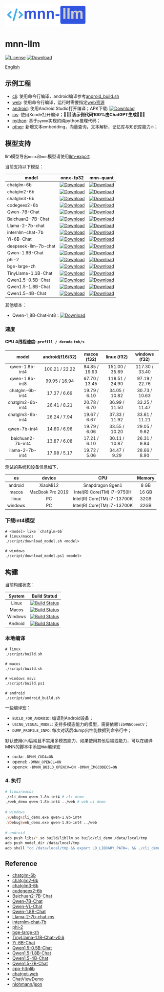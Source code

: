 ![mnn-llm](resource/logo.png)

# mnn-llm
[![License](https://img.shields.io/github/license/wangzhaode/mnn-llm)](LICENSE.txt)
[![Download](https://img.shields.io/github/downloads/wangzhaode/mnn-llm/total)](https://github.com/wangzhaode/mnn-llm/releases)

[English](./README_en.md)

## 示例工程

- [cli](./demo/cli_demo.cpp): 使用命令行编译，android编译参考[android_build.sh](./script/android_build.sh)
- [web](./demo/web_demo.cpp): 使用命令行编译，运行时需要指定[web资源](./web)
- [android](./android/): 使用Android Studio打开编译；APK下载: [![Download][download-qwen-1.8b-apk]][release-qwen-1.8b-apk]
- [ios](./ios/README.md): 使用Xcode打开编译；🚀🚀🚀**该示例代码100%由ChatGPT生成**🚀🚀🚀
- [python](./python): 基于`pymnn`实现的纯python推理代码；
- [other](./demo): 新增文本embedding，向量查询，文本解析，记忆库与知识库能力🔥；

## 模型支持

llm模型导出`onnx`和`mnn`模型请使用[llm-export](https://github.com/wangzhaode/llm-export)

当前支持以下模型：

| model | onnx-fp32 | mnn-quant |
|-------|-----------|-----------|
| chatglm-6b | [![Download][download-chatglm-6b-onnx]][release-chatglm-6b-onnx] | [![Download][download-chatglm-6b-mnn]][release-chatglm-6b-mnn] |
| chatglm2-6b | [![Download][download-chatglm2-6b-onnx]][release-chatglm2-6b-onnx] | [![Download][download-chatglm2-6b-mnn]][release-chatglm2-6b-mnn] |
| chatglm3-6b | [![Download][download-chatglm3-6b-onnx]][release-chatglm3-6b-onnx] | [![Download][download-chatglm3-6b-mnn]][release-chatglm3-6b-mnn] |
| codegeex2-6b | [![Download][download-codegeex2-6b-onnx]][release-codegeex2-6b-onnx] | [![Download][download-codegeex2-6b-mnn]][release-codegeex2-6b-mnn] |
| Qwen-7B-Chat | [![Download][download-qwen-7b-chat-onnx]][release-qwen-7b-chat-onnx] | [![Download][download-qwen-7b-chat-mnn]][release-qwen-7b-chat-mnn] |
| Baichuan2-7B-Chat | [![Download][download-baichuan2-7b-chat-onnx]][release-baichuan2-7b-chat-onnx] | [![Download][download-baichuan2-7b-chat-mnn]][release-baichuan2-7b-chat-mnn] |
| Llama-2-7b-chat | [![Download][download-llama2-7b-chat-onnx]][release-llama2-7b-chat-onnx] | [![Download][download-llama2-7b-chat-mnn]][release-llama2-7b-chat-mnn] |
| internlm-chat-7b | [![Download][download-internlm-7b-onnx]][release-internlm-7b-onnx] | [![Download][download-internlm-chat-7b-mnn]][release-internlm-chat-7b-mnn] |
| Yi-6B-Chat | [![Download][download-yi-6b-chat-onnx]][release-yi-6b-chat-onnx] | [![Download][download-yi-6b-chat-mnn]][release-yi-6b-chat-mnn] |
| deepseek-llm-7b-chat | [![Download][download-deepseek-7b-chat-onnx]][release-deepseek-7b-chat-onnx] | [![Download][download-deepseek-7b-chat-mnn]][release-deepseek-7b-chat-mnn] |
| Qwen-1.8B-Chat | [![Download][download-qwen-1.8b-onnx]][release-qwen-1.8b-onnx] | [![Download][download-qwen-1.8b-mnn]][release-qwen-1.8b-mnn] |
| phi-2 | [![Download][download-phi-2-onnx]][release-phi-2-onnx] | [![Download][download-phi2-mnn-int4]][release-phi2-mnn-int4] |
| bge-large-zh | [![Download][download-bge-large-zh-onnx]][release-bge-large-zh-onnx] | [![Download][download-bge-large-zh-mnn]][release-bge-large-zh-mnn] |
| TinyLlama-1.1B-Chat | [![Download][download-tinyllama-1.1b-chat-onnx]][release-tinyllama-1.1b-chat-onnx] | [![Download][download-tinyllama-1.1b-chat-mnn-int8]][release-tinyllama-1.1b-chat-mnn-int8] |
| Qwen1.5-0.5B-Chat | [![Download][download-qwen1.5-0.5b-onnx]][release-qwen1.5-0.5b-onnx] | [![Download][download-qwen1.5-0.5b-mnn]][release-qwen1.5-0.5b-mnn] |
| Qwen1.5-1.8B-Chat | [![Download][download-qwen1.5-1.8b-onnx]][release-qwen1.5-1.8b-onnx] | [![Download][download-qwen1.5-1.8b-mnn]][release-qwen1.5-1.8b-mnn] |
| Qwen1.5-4B-Chat | [![Download][download-qwen1.5-4b-onnx]][release-qwen1.5-4b-onnx] | [![Download][download-qwen1.5-4b-mnn]][release-qwen1.5-4b-mnn] |

其他版本：
- Qwen-1_8B-Chat-int8：[![Download][download-qwen-1.8b-mnn-int8]][release-qwen-1.8b-mnn-int8]

[download-chatglm-6b-onnx]: https://img.shields.io/github/downloads/wangzhaode/llm-export/chatglm-6b-onnx/total
[download-chatglm2-6b-onnx]: https://img.shields.io/github/downloads/wangzhaode/llm-export/chatglm2-6b-onnx/total
[download-chatglm3-6b-onnx]: https://img.shields.io/github/downloads/wangzhaode/llm-export/chatglm3-6b-onnx/total
[download-codegeex2-6b-onnx]: https://img.shields.io/github/downloads/wangzhaode/llm-export/codegeex2-6b-onnx/total
[download-qwen-7b-chat-onnx]: https://img.shields.io/github/downloads/wangzhaode/llm-export/qwen-7b-chat-onnx/total
[download-baichuan2-7b-chat-onnx]: https://img.shields.io/github/downloads/wangzhaode/llm-export/baichuan2-7b-chat-onnx/total
[download-llama2-7b-chat-onnx]: https://img.shields.io/github/downloads/wangzhaode/llm-export/llama2-7b-chat-onnx/total
[download-internlm-7b-onnx]: https://img.shields.io/github/downloads/wangzhaode/llm-export/internlm-7b-onnx/total
[download-yi-6b-chat-onnx]: https://img.shields.io/github/downloads/wangzhaode/llm-export/yi-6b-chat-onnx/total
[download-deepseek-7b-chat-onnx]: https://img.shields.io/github/downloads/wangzhaode/llm-export/deepseek-7b-chat-onnx/total
[download-qwen-1.8b-onnx]: https://img.shields.io/github/downloads/wangzhaode/llm-export/qwen-1.8b-onnx/total
[download-phi-2-onnx]: https://img.shields.io/github/downloads/wangzhaode/llm-export/phi-2-onnx/total
[download-bge-large-zh-onnx]: https://img.shields.io/github/downloads/wangzhaode/llm-export/bge-large-zh-onnx/total
[download-tinyllama-1.1b-chat-onnx]: https://img.shields.io/github/downloads/wangzhaode/llm-export/tinyllama-1.1b-chat-onnx/total
[download-phi-2-onnx]: https://img.shields.io/github/downloads/wangzhaode/llm-export/phi-2-onnx/total
[download-qwen1.5-0.5b-onnx]: https://img.shields.io/github/downloads/wangzhaode/llm-export/qwen1.5-0.5b-chat-onnx/total
[download-qwen1.5-1.8b-onnx]: https://img.shields.io/github/downloads/wangzhaode/llm-export/qwen1.5-1.8b-chat-onnx/total
[download-qwen1.5-4b-onnx]: https://img.shields.io/github/downloads/wangzhaode/llm-export/qwen1.5-4b-chat-onnx/total
[release-chatglm-6b-onnx]: https://github.com/wangzhaode/llm-export/releases/tag/chatglm-6b-onnx
[release-chatglm2-6b-onnx]: https://github.com/wangzhaode/llm-export/releases/tag/chatglm2-6b-onnx
[release-chatglm3-6b-onnx]: https://github.com/wangzhaode/llm-export/releases/tag/chatglm3-6b-onnx
[release-codegeex2-6b-onnx]: https://github.com/wangzhaode/llm-export/releases/tag/codegeex2-6b-onnx
[release-qwen-7b-chat-onnx]: https://github.com/wangzhaode/llm-export/releases/tag/qwen-7b-chat-onnx
[release-baichuan2-7b-chat-onnx]: https://github.com/wangzhaode/llm-export/releases/tag/baichuan2-7b-chat-onnx
[release-llama2-7b-chat-onnx]: https://github.com/wangzhaode/llm-export/releases/tag/llama2-7b-chat-onnx
[release-internlm-7b-onnx]: https://github.com/wangzhaode/llm-export/releases/tag/internlm-7b-onnx
[release-yi-6b-chat-onnx]: https://github.com/wangzhaode/llm-export/releases/tag/yi-6b-chat-onnx
[release-deepseek-7b-chat-onnx]: https://github.com/wangzhaode/llm-export/releases/tag/deepseek-7b-chat-onnx
[release-qwen-1.8b-onnx]: https://github.com/wangzhaode/llm-export/releases/tag/qwen-1.8b-onnx
[release-phi-2-onnx]: https://github.com/wangzhaode/llm-export/releases/tag/phi-2-onnx
[release-bge-large-zh-onnx]: https://github.com/wangzhaode/llm-export/releases/tag/bge-large-zh-onnx
[release-tinyllama-1.1b-chat-onnx]: https://github.com/wangzhaode/llm-export/releases/tag/tinyllama-1.1b-chat-onnx
[release-qwen1.5-0.5b-onnx]: https://github.com/wangzhaode/llm-export/releases/tag/qwen1.5-0.5b-chat-onnx
[release-qwen1.5-1.8b-onnx]: https://github.com/wangzhaode/llm-export/releases/tag/qwen1.5-1.8b-chat-onnx
[release-qwen1.5-4b-onnx]: https://github.com/wangzhaode/llm-export/releases/tag/qwen1.5-4b-chat-onnx
[download-chatglm-6b-mnn]: https://img.shields.io/github/downloads/wangzhaode/mnn-llm/chatglm-6b-mnn/total
[download-chatglm2-6b-mnn]: https://img.shields.io/github/downloads/wangzhaode/mnn-llm/chatglm2-6b-mnn/total
[download-chatglm3-6b-mnn]: https://img.shields.io/github/downloads/wangzhaode/mnn-llm/chatglm3-6b-mnn/total
[download-codegeex2-6b-mnn]: https://img.shields.io/github/downloads/wangzhaode/mnn-llm/codegeex2-6b-mnn/total
[download-qwen-7b-chat-mnn]: https://img.shields.io/github/downloads/wangzhaode/mnn-llm/qwen-7b-chat-mnn/total
[download-baichuan2-7b-chat-mnn]: https://img.shields.io/github/downloads/wangzhaode/mnn-llm/baichuan2-7b-chat-mnn/total
[download-llama2-7b-chat-mnn]: https://img.shields.io/github/downloads/wangzhaode/mnn-llm/llama2-7b-chat-mnn/total
[download-internlm-chat-7b-mnn]: https://img.shields.io/github/downloads/wangzhaode/mnn-llm/internlm-chat-7b-mnn/total
[download-yi-6b-chat-mnn]: https://img.shields.io/github/downloads/wangzhaode/mnn-llm/yi-6b-chat-mnn/total
[download-deepseek-7b-chat-mnn]: https://img.shields.io/github/downloads/wangzhaode/mnn-llm/deepseek-7b-chat-mnn/total
[download-qwen-1.8b-mnn]: https://img.shields.io/github/downloads/wangzhaode/mnn-llm/qwen-1.8b-mnn/total
[download-phi2-mnn-int4]: https://img.shields.io/github/downloads/wangzhaode/mnn-llm/phi2-mnn-int4/total
[download-bge-large-zh-mnn]: https://img.shields.io/github/downloads/wangzhaode/mnn-llm/bge-large-zh-mnn/total
[download-qwen-1.8b-mnn-int8]: https://img.shields.io/github/downloads/wangzhaode/mnn-llm/qwen-1.8b-mnn-int8/total
[download-tinyllama-1.1b-chat-mnn-int8]: https://img.shields.io/github/downloads/wangzhaode/mnn-llm/tinyllama-1.1b-chat-mnn-int8/total
[download-qwen-1.8b-apk]: https://img.shields.io/github/downloads/wangzhaode/mnn-llm/qwen-1.8b-apk/total
[download-qwen1.5-0.5b-mnn]: https://img.shields.io/github/downloads/wangzhaode/mnn-llm/qwen1.5-0.5b-chat-mnn/total
[download-qwen1.5-1.8b-mnn]: https://img.shields.io/github/downloads/wangzhaode/mnn-llm/qwen1.5-1.8b-chat-mnn/total
[download-qwen1.5-4b-mnn]: https://img.shields.io/github/downloads/wangzhaode/mnn-llm/qwen1.5-4b-chat-mnn/total
[release-chatglm-6b-mnn]: https://github.com/wangzhaode/mnn-llm/releases/tag/chatglm-6b-mnn
[release-chatglm2-6b-mnn]: https://github.com/wangzhaode/mnn-llm/releases/tag/chatglm2-6b-mnn
[release-chatglm3-6b-mnn]: https://github.com/wangzhaode/mnn-llm/releases/tag/chatglm3-6b-mnn
[release-codegeex2-6b-mnn]: https://github.com/wangzhaode/mnn-llm/releases/tag/codegeex2-6b-mnn
[release-qwen-7b-chat-mnn]: https://github.com/wangzhaode/mnn-llm/releases/tag/qwen-7b-chat-mnn
[release-baichuan2-7b-chat-mnn]: https://github.com/wangzhaode/mnn-llm/releases/tag/baichuan2-7b-chat-mnn
[release-llama2-7b-chat-mnn]: https://github.com/wangzhaode/mnn-llm/releases/tag/llama2-7b-chat-mnn
[release-internlm-chat-7b-mnn]: https://github.com/wangzhaode/mnn-llm/releases/tag/internlm-chat-7b-mnn
[release-yi-6b-chat-mnn]: https://github.com/wangzhaode/mnn-llm/releases/tag/yi-6b-chat-mnn
[release-deepseek-7b-chat-mnn]: https://github.com/wangzhaode/mnn-llm/releases/tag/deepseek-7b-chat-mnn
[release-qwen-1.8b-mnn]: https://github.com/wangzhaode/mnn-llm/releases/tag/qwen-1.8b-mnn
[release-phi2-mnn-int4]: https://github.com/wangzhaode/mnn-llm/releases/tag/qwen-phi2-mnn-int4
[release-bge-large-zh-mnn]: https://github.com/wangzhaode/mnn-llm/releases/tag/bge-large-zh-mnn
[release-qwen-1.8b-mnn-int8]: https://github.com/wangzhaode/mnn-llm/releases/tag/qwen-1.8b-mnn-int8
[release-tinyllama-1.1b-chat-mnn-int8]: https://github.com/wangzhaode/mnn-llm/releases/tag/tinyllama-1.1b-chat-mnn-int8
[release-qwen-1.8b-apk]: https://github.com/wangzhaode/mnn-llm/releases/tag/qwen-1.8b-apk
[release-qwen1.5-0.5b-mnn]: https://github.com/wangzhaode/mnn-llm/releases/tag/qwen1.5-0.5b-chat-mnn
[release-qwen1.5-1.8b-mnn]: https://github.com/wangzhaode/mnn-llm/releases/tag/qwen1.5-1.8b-chat-mnn
[release-qwen1.5-4b-mnn]: https://github.com/wangzhaode/mnn-llm/releases/tag/qwen1.5-4b-chat-mnn


### 速度

#### CPU 4线程速度: `prefill / decode` `tok/s`

| model             | android(f16/32)| macos (f32)   | linux (f32)    | windows (f32)  |
|:-----------------:|:--------------:|:-------------:|:--------------:|:--------------:|
| qwen-1.8b-int4    | 100.21 / 22.22 | 84.85 / 19.93 | 151.00 / 35.89 | 117.30 / 33.40 |
| qwen-1.8b-int8    |  99.95 / 16.94 | 67.70 / 13.45 | 118.51 / 24.90 |  97.19 / 22.76 |
| chatglm-6b-int4   |  17.37 /  6.69 | 19.79 /  6.10 |  34.05 / 10.82 |  30.73 / 10.63 |
| chatglm2-6b-int4  |  26.41 /  8.21 | 20.78 /  6.70 |  36.99 / 11.50 |  33.25 / 11.47 |
| chatglm3-6b-int4  |  26.24 /  7.94 | 19.67 /  6.67 |  37.33 / 11.92 |  33.61 / 11.21 |
| qwen-7b-int4      |  14.60 /  6.96 | 19.79 /  6.06 |  33.55 / 10.20 |  29.05 / 9.62  |
| baichuan2-7b-int4 |  13.87 /  6.08 | 17.21 /  6.10 |  30.11 / 10.87 |  26.31 / 9.84  |
| llama-2-7b-int4   |  17.98 /  5.17 | 19.72 /  5.06 |  34.47 /  9.29 |  28.66 / 8.90  |

测试的系统和设备信息如下，

| os | device | CPU | Memory |
|:--:|:-------:|:----:|:--------:|
| android | XiaoMi12 | Snapdragon 8gen1 | 8 GB |
| macos | MacBook Pro 2019 | Intel(R) Core(TM) i7-9750H | 16 GB |
| linux | PC | Intel(R) Core(TM) i7-13700K | 32GB |
| windows | PC | Intel(R) Core(TM) i7-13700K | 32GB |


### 下载int4模型
```
# <model> like `chatglm-6b`
# linux/macos
./script/download_model.sh <model>

# windows
./script/download_model.ps1 <model>
```

## 构建

当前构建状态：

| System | Build Statud |
|:------:|:------------:|
| Linux | [![Build Status][pass-linux]][ci-linux] |
| Macos | [![Build Status][pass-macos]][ci-macos] |
| Windows | [![Build Status][pass-windows]][ci-windows] |
| Android | [![Build Status][pass-android]][ci-android] |

[pass-linux]: https://github.com/wangzhaode/mnn-llm/actions/workflows/linux.yml/badge.svg
[pass-macos]: https://github.com/wangzhaode/mnn-llm/actions/workflows/macos.yml/badge.svg
[pass-windows]: https://github.com/wangzhaode/mnn-llm/actions/workflows/windows.yml/badge.svg
[pass-android]: https://github.com/wangzhaode/mnn-llm/actions/workflows/android.yml/badge.svg
[ci-linux]: https://github.com/wangzhaode/mnn-llm/actions/workflows/linux.yml
[ci-macos]: https://github.com/wangzhaode/mnn-llm/actions/workflows/macos.yml
[ci-windows]: https://github.com/wangzhaode/mnn-llm/actions/workflows/windows.yml
[ci-android]: https://github.com/wangzhaode/mnn-llm/actions/workflows/android.yml

### 本地编译
```
# linux
./script/build.sh

# macos
./script/build.sh

# windows msvc
./script/build.ps1

# android
./script/android_build.sh
```

一些编译宏：
- `BUILD_FOR_ANDROID`: 编译到Android设备；
- `USING_VISUAL_MODEL`: 支持多模态能力的模型，需要依赖`libMNNOpenCV`；
- `DUMP_PROFILE_INFO`: 每次对话后dump出性能数据到命令行中；

默认使用`CPU`后端且不实用多模态能力，如果使用其他后端或能力，可以在编译MNN的脚本中添加`MNN`编译宏
- cuda: `-DMNN_CUDA=ON`
- opencl: `-DMNN_OPENCL=ON`
- opencv: `-DMNN_BUILD_OPENCV=ON -DMNN_IMGCODECS=ON`

### 4. 执行

```bash
# linux/macos
./cli_demo qwen-1.8b-int4 # cli demo
./web_demo qwen-1.8b-int4 ../web # web ui demo

# windows
.\Debug\cli_demo.exe qwen-1.8b-int4
.\Debug\web_demo.exe qwen-1.8b-int4 ../web

# android
adb push libs/*.so build/libllm.so build/cli_demo /data/local/tmp
adb push model_dir /data/local/tmp
adb shell "cd /data/local/tmp && export LD_LIBRARY_PATH=. && ./cli_demo qwen-1.8b-int4"
```


## Reference
- [chatglm-6b](https://modelscope.cn/models/ZhipuAI/chatglm-6b/summary)
- [chatglm2-6b](https://modelscope.cn/models/ZhipuAI/chatglm2-6b/summary)
- [chatglm3-6b](https://modelscope.cn/models/ZhipuAI/chatglm3-6b/summary)
- [codegeex2-6b](https://modelscope.cn/models/ZhipuAI/codegeex2-6b/summary)
- [Baichuan2-7B-Chat](https://modelscope.cn/models/baichuan-inc/baichuan-7B/summary)
- [Qwen-7B-Chat](https://modelscope.cn/models/qwen/Qwen-7B-Chat/summary)
- [Qwen-VL-Chat](https://modelscope.cn/models/qwen/Qwen-VL-Chat/summary)
- [Qwen-1.8B-Chat](https://modelscope.cn/models/qwen/Qwen-1_8B-Chat/summary)
- [Llama-2-7b-chat-ms](https://modelscope.cn/models/modelscope/Llama-2-7b-chat-ms/summary)
- [internlm-chat-7b](https://modelscope.cn/models/Shanghai_AI_Laboratory/internlm-chat-7b/summary)
- [phi-2](https://modelscope.cn/models/AI-ModelScope/phi-2/summary)
- [bge-large-zh](https://modelscope.cn/models/AI-ModelScope/bge-large-zh/summary)
- [TinyLlama-1.1B-Chat-v0.6](https://huggingface.co/TinyLlama/TinyLlama-1.1B-Chat-v0.6)
- [Yi-6B-Chat](https://modelscope.cn/models/01ai/Yi-6B-Chat/summary)
- [Qwen1.5-0.5B-Chat](https://modelscope.cn/models/qwen/Qwen1.5-0.5B-Chat/summary)
- [Qwen1.5-1.8B-Chat](https://modelscope.cn/models/qwen/Qwen1.5-1.8B-Chat/summary)
- [Qwen1.5-4B-Chat](https://modelscope.cn/models/qwen/Qwen1.5-4B-Chat/summary)
- [Qwen1.5-7B-Chat](https://modelscope.cn/models/qwen/Qwen1.5-7B-Chat/summary)
- [cpp-httplib](https://github.com/yhirose/cpp-httplib)
- [chatgpt-web](https://github.com/xqdoo00o/chatgpt-web)
- [ChatViewDemo](https://github.com/BrettFX/ChatViewDemo)
- [nlohmann/json](https://github.com/nlohmann/json)
